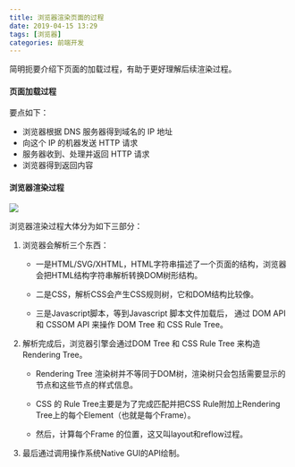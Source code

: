 ```yaml
---
title: 浏览器渲染页面的过程
date: 2019-04-15 13:29
tags: [浏览器]
categories: 前端开发
---
```


简明扼要介绍下页面的加载过程，有助于更好理解后续渲染过程。

#### 页面加载过程

要点如下：
  - 浏览器根据 DNS 服务器得到域名的 IP 地址
  - 向这个 IP 的机器发送 HTTP 请求
  - 服务器收到、处理并返回 HTTP 请求
  - 浏览器得到返回内容

#### 浏览器渲染过程

![](http://cdn.cqyyy.cn/pic/20190528110827.png)
<!-- more -->
浏览器渲染过程大体分为如下三部分：

1. 浏览器会解析三个东西：

    - 一是HTML/SVG/XHTML，HTML字符串描述了一个页面的结构，浏览器会把HTML结构字符串解析转换DOM树形结构。

    - 二是CSS，解析CSS会产生CSS规则树，它和DOM结构比较像。

    - 三是Javascript脚本，等到Javascript 脚本文件加载后， 通过 DOM API 和 CSSOM API 来操作 DOM Tree 和 CSS Rule Tree。

2. 解析完成后，浏览器引擎会通过DOM Tree 和 CSS Rule Tree 来构造 Rendering Tree。

    - Rendering Tree 渲染树并不等同于DOM树，渲染树只会包括需要显示的节点和这些节点的样式信息。

    - CSS 的 Rule Tree主要是为了完成匹配并把CSS Rule附加上Rendering Tree上的每个Element（也就是每个Frame）。

    - 然后，计算每个Frame 的位置，这又叫layout和reflow过程。

3. 最后通过调用操作系统Native GUI的API绘制。